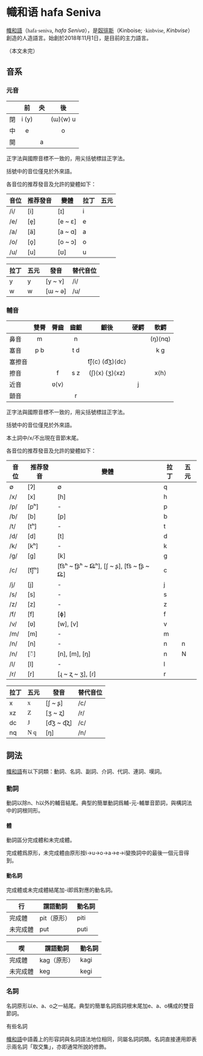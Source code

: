 # 幟和语 hafa Seniva



<u>幟和語</u>（<font face=homnela>hafa·seniva</font>, *hafa Seniva*），是<u>臤徘斯</u>（Kinboise; <font face=homnela>·kinbvise</font>, *Kinbvise*）創造的人造語言。始創於2018年11月1日，是目前的主力語言。

（本文未完）

<!-- more -->

## 音系

### 元音

|      |  前   |  央  |    後    |
| :--: | :---: | :--: | :------: |
|  閉  | i (y) |      | (ɯ)⟨w⟩ u |
|  中  |   e   |      |    o     |
|  開  |       |  a   |          |

正字法與國際音標不一致的，用尖括號標註正字法。

括號中的音位僅見於外來語。

各音位的推荐發音及允許的變體如下：

| 音位 | 推荐發音 | 變體    | 拉丁 | 五元 |
| ---- | -------- | ------- | ---- | ---- |
| /i/  | [i]      | [ɪ]     | i    |      |
| /e/  | [e̞]      | [e ~ ɛ] | e    |      |
| /a/  | [ä]      | [a ~ ɑ] | a    |      |
| /o/  | [o̞]      | [o ~ ɔ] | o    |      |
| /u/  | [u]      | [ʊ]     | u    |      |

| 拉丁 | 五元 | 發音    | 替代音位 |
| ---- | ---- | ------- | -------- |
| y    | y    | [y ~ ʏ] | /i/      |
| w    | w    | [ɯ ~ ə] | /u/      |

### 輔音

|        | 雙脣 | 脣齒 | 齒齦 |      齦後      | 硬齶 |  軟齶   |
| ------ | :--: | :--: | :--: | :------------: | :--: | :-----: |
| 鼻音   |  m   |      |  n   |                |      | (ŋ)⟨nq⟩ |
| 塞音   | p b  |      | t d  |                |      |   k ɡ   |
| 塞擦音 |      |      |      | t͡ʃ⟨c⟩ (d͡ʒ)⟨dc⟩ |      |         |
| 擦音   |      |  f   | s z  | (ʃ)⟨x⟩ (ʒ)⟨xz⟩ |      |  x⟨h⟩   |
| 近音   |      | ʋ⟨v⟩ |      |                |  j   |         |
| 顫音   |      |      |  r   |                |      |         |

正字法與國際音標不一致的，用尖括號標註正字法。

括號中的音位僅見於外來語。

本土詞中/x/不出現在音節末尾。

各音位的推荐發音及允許的變體如下：

| 音位 | 推荐發音 | 變體                                       | 拉丁 | 五元 |
| ---- | -------- | ------------------------------------------ | ---- | ---- |
| ∅    | [ʔ]      | ∅                                          | q    |      |
| /x/  | [x]      | [h]                                        | h    |      |
| /p/  | [pʰ]     | -                                          | p    |      |
| /b/  | [b]      | [p]                                        | b    |      |
| /t/  | [tʰ]     | -                                          | t    |      |
| /d/  | [d]      | [t]                                        | d    |      |
| /k/  | [kʰ]     | -                                          | k    |      |
| /ɡ/  | [ɡ]      | [k]                                        | g    |      |
| /c/  | [t͡ʃʰ]    | [t͡sʰ ~ ʈ͡ʂʰ ~ ȶ͡ɕʰ], [ʃ ~ ʂ], [t͡s ~ ʈ͡ʂ ~ ȶ͡ɕ] | c    |      |
| /j/  | [j]      | -                                          | j    |      |
| /s/  | [s]      | -                                          | s    |      |
| /z/  | [z]      | -                                          | z    |      |
| /f/  | [f]      | [ɸ]                                        | f    |      |
| /v/  | [ʋ]      | [w], [v]                                   | v    |      |
| /m/  | [m]      | -                                          | m    |      |
| /n/  | [n]      | -                                          | n    | n    |
| /n/  | [◌̃]      | [n], [m], [ŋ]                              | n    | N    |
| /l/  | [l]      | -                                          | l    |      |
| /r/  | [r]      | [ɻ ~ ʐ ~ ʒ], [ɾ]                           | r    |      |

| 拉丁 | 五元                          | 發音      | 替代音位 |
| ---- | ----------------------------- | --------- | -------- |
| x    | <font face=homnela>x</font>   | [ʃ ~ ʂ]   | /c/      |
| xz   | <font face=homnela>Z</font>   | [ʒ ~ ʐ]   | /r/      |
| dc   | <font face=homnela>J</font>   | [d͡ʒ ~ ɖ͡ʐ] | /c/      |
| nq   | <font face=homnela>N q</font> | [ŋ]       | /n/      |

## 詞法

<u>幟和語</u>有以下詞類：動詞、名詞、副詞、介詞、代詞、連詞、嘆詞。

### 動詞

動詞以除n、h以外的輔音結尾。典型的簡單動詞爲輔-元-輔單音節詞，與構詞法中的詞根同形。

#### 體

動詞區分完成體和未完成體。

完成體爲原形，未完成體由原形按i→u→o→a→e→i變換詞中的最後一個元音得到。

#### 動名詞

完成體或未完成體結尾加-i即爲對應的動名詞。

| 行       | 謂語動詞    | 動名詞 |
| -------- | ----------- | ------ |
| 完成體   | pit（原形） | piti   |
| 未完成體 | put         | puti   |

| 喫       | 謂語動詞    | 動名詞 |
| -------- | ----------- | ------ |
| 完成體   | kag（原形） | kagi   |
| 未完成體 | keg         | kegi   |

### 名詞

名詞原形以e、a、o之一結尾。典型的簡單名詞爲詞根末尾加e、a、o構成的雙音節詞。



有些名詞

<u>幟和語</u>中語義上的形容詞與名詞語法地位相同，同屬名詞詞類。名詞直接連用即表示兩名詞「取交集」，亦即通常所說的修飾。

